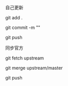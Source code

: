 自己更新

git add .

git commit -m ""

git push

同步官方

git fetch upstream

git merge upstream/master

git push